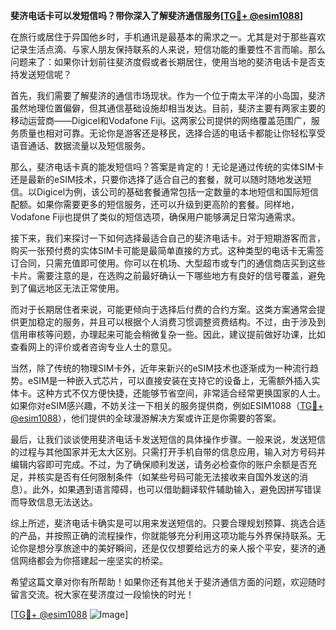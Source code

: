 **斐济电话卡可以发短信吗？带你深入了解斐济通信服务[[TG💪+ @esim1088](https://t.me/s/esim1088)]**

在旅行或居住于异国他乡时，手机通讯是最基本的需求之一。尤其是对于那些喜欢记录生活点滴、与家人朋友保持联系的人来说，短信功能的重要性不言而喻。那么问题来了：如果你计划前往斐济度假或者长期居住，使用当地的斐济电话卡是否支持发送短信呢？

首先，我们需要了解斐济的通信市场现状。作为一个位于南太平洋的小岛国，斐济虽然地理位置偏僻，但其通信基础设施却相当发达。目前，斐济主要有两家主要的移动运营商——Digicel和Vodafone Fiji。这两家公司提供的网络覆盖范围广，服务质量也相对可靠。无论你是游客还是移民，选择合适的电话卡都能让你轻松享受语音通话、数据流量以及短信服务。

那么，斐济电话卡真的能发短信吗？答案是肯定的！无论是通过传统的实体SIM卡还是最新的eSIM技术，只要你选择了适合自己的套餐，就可以随时随地发送短信。以Digicel为例，该公司的基础套餐通常包括一定数量的本地短信和国际短信配额。如果你需要更多的短信服务，还可以升级到更高阶的套餐。同样地，Vodafone Fiji也提供了类似的短信选项，确保用户能够满足日常沟通需求。

接下来，我们来探讨一下如何选择最适合自己的斐济电话卡。对于短期游客而言，购买一张预付费的实体SIM卡可能是最简单直接的方式。这种类型的电话卡无需签订合同，只需充值即可使用。你可以在机场、大型超市或专门的通信商店买到这些卡片。需要注意的是，在选购之前最好确认一下哪些地方有良好的信号覆盖，避免到了偏远地区无法正常使用。

而对于长期居住者来说，可能更倾向于选择后付费的合约方案。这类方案通常会提供更加稳定的服务，并且可以根据个人消费习惯调整资费结构。不过，由于涉及到信用审核等问题，办理起来可能会稍微复杂一些。因此，建议提前做好功课，比如查看网上的评价或者咨询专业人士的意见。

当然，除了传统的物理SIM卡外，近年来新兴的eSIM技术也逐渐成为一种流行趋势。eSIM是一种嵌入式芯片，可以直接安装在支持它的设备上，无需额外插入实体卡。这种方式不仅方便快捷，还能够节省空间，非常适合经常更换国家的人士。如果你对eSIM感兴趣，不妨关注一下相关的服务提供商，例如ESIM1088（[TG💪+ @esim1088](https://t.me/s/esim1088)），他们提供的全球漫游解决方案或许正是你需要的答案。

最后，让我们谈谈使用斐济电话卡发送短信的具体操作步骤。一般来说，发送短信的过程与其他国家并无太大区别。只需打开手机自带的信息应用，输入对方号码并编辑内容即可完成。不过，为了确保顺利发送，请务必检查你的账户余额是否充足，并核实是否有任何限制条件（如某些号码可能无法接收来自国外发送的消息）。此外，如果遇到语言障碍，也可以借助翻译软件辅助输入，避免因拼写错误而导致信息无法送达。

综上所述，斐济电话卡确实是可以用来发送短信的。只要合理规划预算、挑选合适的产品，并按照正确的流程操作，你就能够充分利用这项功能与外界保持联系。无论你是想分享旅途中的美好瞬间，还是仅仅想要给远方的亲人报个平安，斐济的通信网络都会为你搭建起一座坚实的桥梁。

希望这篇文章对你有所帮助！如果你还有其他关于斐济通信方面的问题，欢迎随时留言交流。祝大家在斐济度过一段愉快的时光！

[[TG💪+ @esim1088](https://t.me/s/esim1088) ![Image](https://i.postimg.cc/4NQfJmqS/Snipaste-2025-05-13-00-14-12.png)]